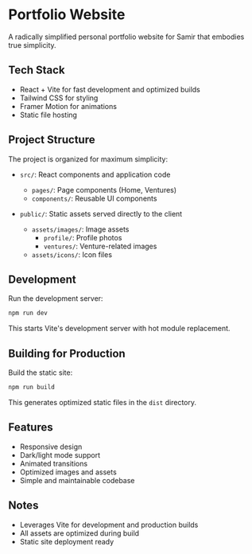 # Portfolio Website

A radically simplified personal portfolio website for Samir that embodies true simplicity.

## Tech Stack

- React + Vite for fast development and optimized builds
- Tailwind CSS for styling
- Framer Motion for animations
- Static file hosting

## Project Structure

The project is organized for maximum simplicity:

- `src/`: React components and application code
  - `pages/`: Page components (Home, Ventures)
  - `components/`: Reusable UI components

- `public/`: Static assets served directly to the client
  - `assets/images/`: Image assets
    - `profile/`: Profile photos
    - `ventures/`: Venture-related images
  - `assets/icons/`: Icon files

## Development

Run the development server:

```bash
npm run dev
```

This starts Vite's development server with hot module replacement.

## Building for Production

Build the static site:

```bash
npm run build
```

This generates optimized static files in the `dist` directory.

## Features

- Responsive design
- Dark/light mode support
- Animated transitions
- Optimized images and assets
- Simple and maintainable codebase

## Notes

- Leverages Vite for development and production builds
- All assets are optimized during build
- Static site deployment ready